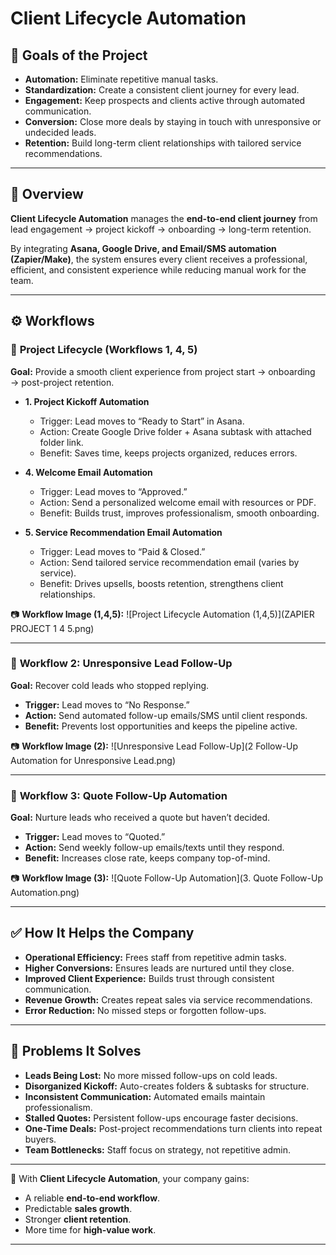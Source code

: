 

# Client Lifecycle Automation

## 🎯 Goals of the Project

* **Automation:** Eliminate repetitive manual tasks.
* **Standardization:** Create a consistent client journey for every lead.
* **Engagement:** Keep prospects and clients active through automated communication.
* **Conversion:** Close more deals by staying in touch with unresponsive or undecided leads.
* **Retention:** Build long-term client relationships with tailored service recommendations.

---

## 📌 Overview

**Client Lifecycle Automation** manages the **end-to-end client journey** from lead engagement → project kickoff → onboarding → long-term retention.

By integrating **Asana, Google Drive, and Email/SMS automation (Zapier/Make)**, the system ensures every client receives a professional, efficient, and consistent experience while reducing manual work for the team.

---

## ⚙️ Workflows

### 🔹 **Project Lifecycle (Workflows 1, 4, 5)**

**Goal:** Provide a smooth client experience from project start → onboarding → post-project retention.

* **1. Project Kickoff Automation**

  * Trigger: Lead moves to “Ready to Start” in Asana.
  * Action: Create Google Drive folder + Asana subtask with attached folder link.
  * Benefit: Saves time, keeps projects organized, reduces errors.

* **4. Welcome Email Automation**

  * Trigger: Lead moves to “Approved.”
  * Action: Send a personalized welcome email with resources or PDF.
  * Benefit: Builds trust, improves professionalism, smooth onboarding.

* **5. Service Recommendation Email Automation**

  * Trigger: Lead moves to “Paid & Closed.”
  * Action: Send tailored service recommendation email (varies by service).
  * Benefit: Drives upsells, boosts retention, strengthens client relationships.

📷 **Workflow Image (1,4,5):**
![Project Lifecycle Automation (1,4,5)](ZAPIER PROJECT 1 4 5.png)

---

### 🔹 **Workflow 2: Unresponsive Lead Follow-Up**

**Goal:** Recover cold leads who stopped replying.

* **Trigger:** Lead moves to “No Response.”
* **Action:** Send automated follow-up emails/SMS until client responds.
* **Benefit:** Prevents lost opportunities and keeps the pipeline active.

📷 **Workflow Image (2):**
![Unresponsive Lead Follow-Up](2 Follow-Up Automation for Unresponsive Lead.png)

---

### 🔹 **Workflow 3: Quote Follow-Up Automation**

**Goal:** Nurture leads who received a quote but haven’t decided.

* **Trigger:** Lead moves to “Quoted.”
* **Action:** Send weekly follow-up emails/texts until they respond.
* **Benefit:** Increases close rate, keeps company top-of-mind.

📷 **Workflow Image (3):**
![Quote Follow-Up Automation](3. Quote Follow-Up Automation.png)

---

## ✅ How It Helps the Company

* **Operational Efficiency:** Frees staff from repetitive admin tasks.
* **Higher Conversions:** Ensures leads are nurtured until they close.
* **Improved Client Experience:** Builds trust through consistent communication.
* **Revenue Growth:** Creates repeat sales via service recommendations.
* **Error Reduction:** No missed steps or forgotten follow-ups.

---

## 🔧 Problems It Solves

* **Leads Being Lost:** No more missed follow-ups on cold leads.
* **Disorganized Kickoff:** Auto-creates folders & subtasks for structure.
* **Inconsistent Communication:** Automated emails maintain professionalism.
* **Stalled Quotes:** Persistent follow-ups encourage faster decisions.
* **One-Time Deals:** Post-project recommendations turn clients into repeat buyers.
* **Team Bottlenecks:** Staff focus on strategy, not repetitive admin.

---

🚀 With **Client Lifecycle Automation**, your company gains:

* A reliable **end-to-end workflow**.
* Predictable **sales growth**.
* Stronger **client retention**.
* More time for **high-value work**.

---


